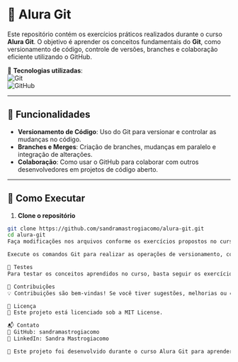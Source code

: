 # 🚀 Alura Git

Este repositório contém os exercícios práticos realizados durante o curso **Alura Git**. O objetivo é aprender os conceitos fundamentais do **Git**, como versionamento de código, controle de versões, branches e colaboração eficiente utilizando o GitHub.

🚀 **Tecnologias utilizadas**:  
![Git](https://img.shields.io/badge/Git-F05032?style=flat&logo=git&logoColor=white)  
![GitHub](https://img.shields.io/badge/GitHub-181717?style=flat&logo=github&logoColor=white)

---

## 📌 Funcionalidades  

- **Versionamento de Código**: Uso do Git para versionar e controlar as mudanças no código.
- **Branches e Merges**: Criação de branches, mudanças em paralelo e integração de alterações.
- **Colaboração**: Como usar o GitHub para colaborar com outros desenvolvedores em projetos de código aberto.

---

## 🚀 Como Executar  

1. **Clone o repositório**  
```bash
git clone https://github.com/sandramastrogiacomo/alura-git.git
cd alura-git
Faça modificações nos arquivos conforme os exercícios propostos no curso.

Execute os comandos Git para realizar as operações de versionamento, como git add, git commit, git push, entre outros.

📡 Testes
Para testar os conceitos aprendidos no curso, basta seguir os exercícios e rodar os comandos Git conforme o andamento do curso.

🤝 Contribuições
💡 Contribuições são bem-vindas! Se você tiver sugestões, melhorias ou encontrar problemas, abra uma issue ou envie um pull request.

📜 Licença
📝 Este projeto está licenciado sob a MIT License.

📬 Contato
🔗 GitHub: sandramastrogiacomo
🔗 LinkedIn: Sandra Mastrogiacomo

📌 Este projeto foi desenvolvido durante o curso Alura Git para aprender e praticar os principais conceitos do Git e GitHub no controle de versão de código.
